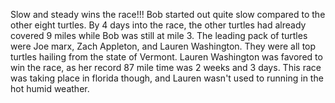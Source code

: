 Slow and steady wins the race!!!
Bob started out quite slow compared to the other eight turtles. By 4 days into the race, the other turtles had already covered 9 miles while Bob was still at mile 3. The leading pack of turtles were Joe marx, Zach Appleton, and Lauren Washington. They were all top turtles hailing from the state of Vermont. Lauren Washington was favored to win the race, as her record 87 mile time was 2 weeks and 3 days. This race was taking place in florida though, and Lauren wasn't used to running in the hot humid weather. 